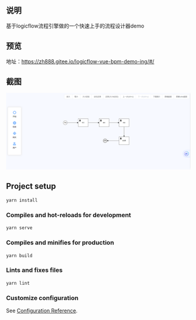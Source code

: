 ## 说明
基于logicflow流程引擎做的一个快速上手的流程设计器demo

## 预览
地址：https://zh888.gitee.io/logicflow-vue-bpm-demo-ing/#/

## 截图
![输入图片说明](5d9772fe40f572d575aed521aa44726.png)

## Project setup
```
yarn install
```

### Compiles and hot-reloads for development
```
yarn serve
```

### Compiles and minifies for production
```
yarn build
```

### Lints and fixes files
```
yarn lint
```

### Customize configuration
See [Configuration Reference](https://cli.vuejs.org/config/).
